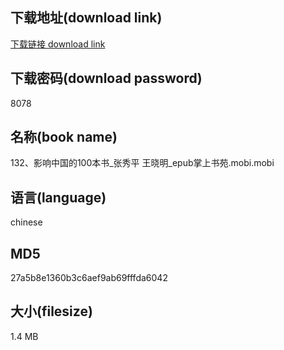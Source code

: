 ## 下载地址(download link)
[下载链接 download link](https://voluble-croquembouche-d321dc.netlify.app/?s=132%E3%80%81%E5%BD%B1%E5%93%8D%E4%B8%AD%E5%9B%BD%E7%9A%84100%E6%9C%AC%E4%B9%A6_%E5%BC%A0%E7%A7%80%E5%B9%B3+%E7%8E%8B%E6%99%93%E6%98%8E_epub%E6%8E%8C%E4%B8%8A%E4%B9%A6%E8%8B%91.mobi)

## 下载密码(download password)
8078

## 名称(book name)
132、影响中国的100本书_张秀平 王晓明_epub掌上书苑.mobi.mobi

## 语言(language)
chinese

## MD5
27a5b8e1360b3c6aef9ab69fffda6042

## 大小(filesize)
1.4 MB
